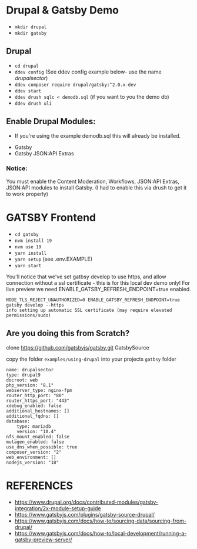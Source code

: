 # Drupal & Gatsby Demo
- `mkdir drupal`
- `mkdir gatsby`

## Drupal
- `cd drupal`
- `ddev config` (See ddev config example below- use the name *drupalsector*)
- `ddev composer require drupal/gatsby:^2.0.x-dev`
- `ddev start`
- `ddev drush sqlc < demodb.sql` (if you want to you the demo db)
- `ddev drush uli`

## Enable Drupal Modules:
- If you're using the example demodb.sql this will already be installed.
* Gatsby
* Gatsby JSON:API Extras

### Notice:
  You must enable the Content Moderation, Workflows, JSON:API Extras, JSON:API modules to install Gatsby.
  (I had to enable this via drush to get it to work properly)

# GATSBY Frontend
- `cd gatsby`
- `nvm install 19`
- `nvm use 19`
- `yarn install`
- `yarn setup` (see .env.EXAMPLE)
- `yarn start`

You'll notice that we've set gatbsy develop to use https, and allow connection without a ssl certificate - this is for this local dev demo only! For live preview we need ENABLE_GATSBY_REFRESH_ENDPOINT=true enabled.

```
NODE_TLS_REJECT_UNAUTHORIZED=0 ENABLE_GATSBY_REFRESH_ENDPOINT=true gatsby develop --https
info setting up automatic SSL certificate (may require elevated permissions/sudo)
```

## Are you doing this from Scratch?

clone https://github.com/gatsbyjs/gatsby.git GatsbySource

copy the folder `examples/using-drupal` into your projects `gatbsy` folder

```
name: drupalsector
type: drupal9
docroot: web
php_version: "8.1"
webserver_type: nginx-fpm
router_http_port: "80"
router_https_port: "443"
xdebug_enabled: false
additional_hostnames: []
additional_fqdns: []
database:
    type: mariadb
    version: "10.4"
nfs_mount_enabled: false
mutagen_enabled: false
use_dns_when_possible: true
composer_version: "2"
web_environment: []
nodejs_version: "18"
````

# REFERENCES
* https://www.drupal.org/docs/contributed-modules/gatsby-integration/2x-module-setup-guide
* https://www.gatsbyjs.com/plugins/gatsby-source-drupal/
* https://www.gatsbyjs.com/docs/how-to/sourcing-data/sourcing-from-drupal/
* https://www.gatsbyjs.com/docs/how-to/local-development/running-a-gatsby-preview-server/
